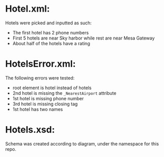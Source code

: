 # Hotel.xml:
Hotels were picked and inputted as such:
- The first hotel has 2 phone numbers
- First 5 hotels are near Sky harbor while rest are near Mesa Gateway
- About half of the hotels have a rating

# HotelsError.xml:
The following errors were tested:
- root element is hotel instead of hotels
- 2nd hotel is missing the `_NearestAirport` attribute
- 1st hotel is missing phone number
- 3rd hotel is missing closing tag
- 1st hotel has two names

# Hotels.xsd:
Schema was created according to diagram, under the namespace for this repo.
